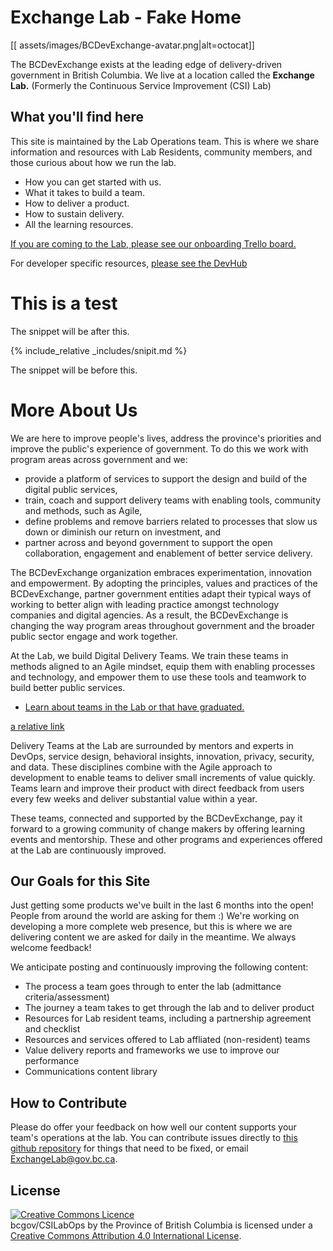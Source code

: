 # Exchange Lab - Fake Home
[[ assets/images/BCDevExchange-avatar.png|alt=octocat]]

The BCDevExchange exists at the leading edge of delivery-driven government in British Columbia. We live at a location called the **Exchange Lab.** (Formerly the Continuous Service Improvement (CSI) Lab)

## What you'll find here

This site is maintained by the Lab Operations team. This is where we share information and resources with Lab Residents, community members, and those curious about how we run the lab.

* How you can get started with us.
* What it takes to build a team.
* How to deliver a product.
* How to sustain delivery.
* All the learning resources.

[If you are coming to the Lab, please see our onboarding Trello board.](https://trello.com/b/XlAXaWkK/exchange-lab-onboarding)

For developer specific resources, [please see the DevHub](http://developer.gov.bc.ca)

# This is a test 
The snippet will be after this. 

{% include_relative _includes/snipit.md %}

The snippet will be before this.


# More About Us

We are here to improve people's lives, address the province's priorities and improve the public's experience of government. To do this we work with program areas across government and we: 
* provide a platform of services to support the design and build of the digital public services,
* train, coach and support delivery teams with enabling tools, community and methods, such as Agile,
* define problems and remove barriers related to processes that slow us down or diminish our return on investment, and
* partner across and beyond government to support the open collaboration, engagement and enablement of better service delivery.

The BCDevExchange organization embraces experimentation, innovation and empowerment. By adopting the principles, values and practices of the BCDevExchange, partner government entities adapt their typical ways of working to better align with leading practice amongst technology companies and digital agencies. As a result, the BCDevExchange is changing the way program areas throughout government and the broader public sector engage and work together. 

At the Lab, we build Digital Delivery Teams. We train these teams in methods aligned to an Agile mindset, equip them with enabling processes and technology, and empower them to use these tools and teamwork to build better public services. 

* [Learn about teams in the Lab or that have graduated.](/ExchangeLabOps/Resident-Teams/README.html)

[a relative link](/ExchangeLabOps/Resident-Teams/README.html)

Delivery Teams at the Lab are surrounded by mentors and experts in DevOps, service design, behavioral insights, innovation, privacy, security, and data. These disciplines combine with the Agile approach to development to enable teams to deliver small increments of value quickly. Teams learn and improve their product with direct feedback from users every few weeks and deliver substantial value within a year.

These teams, connected and supported by the BCDevExchange, pay it forward to a growing community of change makers by offering learning events and mentorship. These and other programs and experiences offered at the Lab are continuously improved.

## Our Goals for this Site

Just getting some products we've built in the last 6 months into the open! People from around the world are asking for them :) We're working on developing a more complete web presence, but this is where we are delivering content we are asked for daily in the meantime. We always welcome feedback!

We anticipate posting and continuously improving the following content: 

 - The process a team goes through to enter the lab (admittance criteria/assessment)
 - The journey a team takes to get through the lab and to deliver product
 - Resources for Lab resident teams, including a partnership agreement and checklist
 - Resources and services offered to Lab affliated (non-resident) teams
 - Value delivery reports and frameworks we use to improve our performance
 - Communications content library

## How to Contribute

Please do offer your feedback on how well our content supports your team's operations at the lab. You can contribute issues directly to [this github repository](https://github.com/bcgov/ExchangeLabOps) for things that need to be fixed, or email ExchangeLab@gov.bc.ca.

## License

<a rel="license" href="http://creativecommons.org/licenses/by/4.0/"><img alt="Creative Commons Licence" style="border-width:0" src="https://i.creativecommons.org/l/by/4.0/80x15.png" /></a><br /><span xmlns:dct="http://purl.org/dc/terms/" property="dct:title"> bcgov/CSILabOps</span> by <span xmlns:cc="http://creativecommons.org/ns#" property="cc:attributionName">the Province of British Columbia</span> is licensed under a <a rel="license" href="http://creativecommons.org/licenses/by/4.0/">Creative Commons Attribution 4.0 International License</a>.

